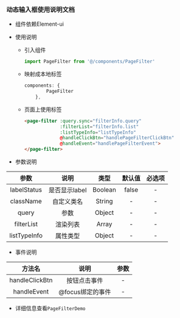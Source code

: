 ### 动态输入框使用说明文档

+ 组件依赖Element-ui

+ 使用说明
  + 引入组件
    ```js
    import PageFilter from '@/components/PageFilter'
    ```
  + 映射成本地标签
    ```js
    components: {
            PageFilter
        },
    ```
  + 页面上使用标签
    ```html
    <page-filter :query.sync="filterInfo.query"
                 :filterList="filterInfo.list"
                 :listTypeInfo="listTypeInfo"
                 @handleClickBtn="handlePageFilterClickBtn"
                 @handleEvent="handlePageFilterEvent">
    </page-filter>
    ```
+ 参数说明

| 参数 | 说明 | 类型 | 默认值 | 必选项 |
| :------: | :------: | :------: | :------: | :------: |
| labelStatus | 是否显示label | Boolean | false | - |
| className | 自定义类名 | String | - | - |
| query | 参数 | Object | - | - |
| filterList | 渲染列表 | Array | - | - |
| listTypeInfo | 属性类型 | Object | - | - |

+ 事件说明

| 方法名 | 说明 | 参数 |
| :------: | :------: | :------: |
| handleClickBtn | 按钮点击事件 |- |
| handleEvent | @focus绑定的事件 |- |

+ 详细信息查看`PageFilterDemo`
